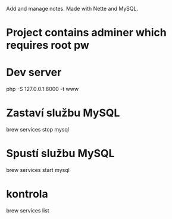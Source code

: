 Add and manage notes. Made with Nette and MySQL.

# Project contains adminer which requires root pw


# Dev server
php -S 127.0.0.1:8000 -t www   


# Zastaví službu MySQL
brew services stop mysql

# Spustí službu MySQL
brew services start mysql

# kontrola
brew services list

